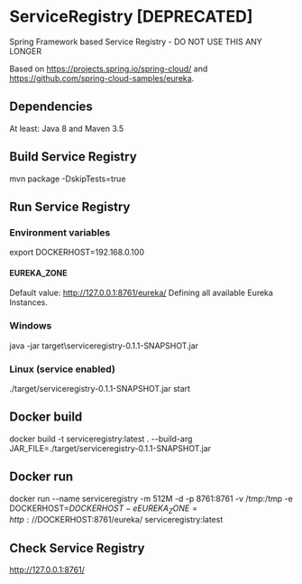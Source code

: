 # ServiceRegistry [DEPRECATED]
Spring Framework based Service Registry - DO NOT USE THIS ANY LONGER

Based on https://projects.spring.io/spring-cloud/ and https://github.com/spring-cloud-samples/eureka.

## Dependencies
At least: Java 8 and Maven 3.5

## Build Service Registry
mvn package -DskipTests=true

## Run Service Registry
### Environment variables
export DOCKERHOST=192.168.0.100

#### EUREKA_ZONE 
Default value: http://127.0.0.1:8761/eureka/
Defining all available Eureka Instances.

### Windows
java -jar target\serviceregistry-0.1.1-SNAPSHOT.jar

### Linux (service enabled)
./target/serviceregistry-0.1.1-SNAPSHOT.jar start

## Docker build
docker build -t serviceregistry:latest . --build-arg JAR_FILE=./target/serviceregistry-0.1.1-SNAPSHOT.jar

## Docker run
docker run --name serviceregistry -m 512M -d -p 8761:8761 -v /tmp:/tmp -e DOCKERHOST=$DOCKERHOST -e EUREKA_ZONE=http://$DOCKERHOST:8761/eureka/ serviceregistry:latest

## Check Service Registry
http://127.0.0.1:8761/
